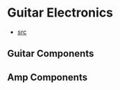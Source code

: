 Guitar Electronics
==============

- [src](https://robrobinette.com/How_Amps_Work.htm)

## Guitar Components

## Amp Components